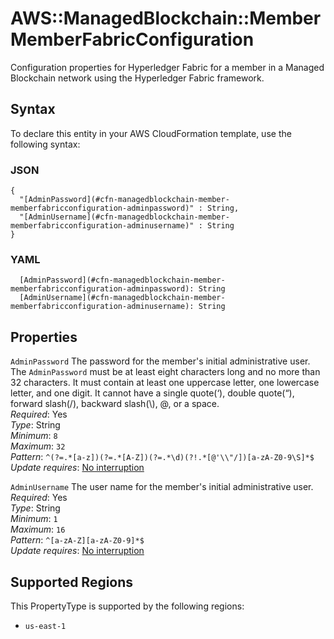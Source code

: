 # AWS::ManagedBlockchain::Member MemberFabricConfiguration<a name="aws-properties-managedblockchain-member-memberfabricconfiguration"></a>

Configuration properties for Hyperledger Fabric for a member in a Managed Blockchain network using the Hyperledger Fabric framework\.

## Syntax<a name="aws-properties-managedblockchain-member-memberfabricconfiguration-syntax"></a>

To declare this entity in your AWS CloudFormation template, use the following syntax:

### JSON<a name="aws-properties-managedblockchain-member-memberfabricconfiguration-syntax.json"></a>

```
{
  "[AdminPassword](#cfn-managedblockchain-member-memberfabricconfiguration-adminpassword)" : String,
  "[AdminUsername](#cfn-managedblockchain-member-memberfabricconfiguration-adminusername)" : String
}
```

### YAML<a name="aws-properties-managedblockchain-member-memberfabricconfiguration-syntax.yaml"></a>

```
  [AdminPassword](#cfn-managedblockchain-member-memberfabricconfiguration-adminpassword): String
  [AdminUsername](#cfn-managedblockchain-member-memberfabricconfiguration-adminusername): String
```

## Properties<a name="aws-properties-managedblockchain-member-memberfabricconfiguration-properties"></a>

`AdminPassword`  <a name="cfn-managedblockchain-member-memberfabricconfiguration-adminpassword"></a>
The password for the member's initial administrative user\. The `AdminPassword` must be at least eight characters long and no more than 32 characters\. It must contain at least one uppercase letter, one lowercase letter, and one digit\. It cannot have a single quote\(‘\), double quote\(“\), forward slash\(/\), backward slash\(\\\), @, or a space\.  
*Required*: Yes  
*Type*: String  
*Minimum*: `8`  
*Maximum*: `32`  
*Pattern*: `^(?=.*[a-z])(?=.*[A-Z])(?=.*\d)(?!.*[@'\\"/])[a-zA-Z0-9\S]*$`  
*Update requires*: [No interruption](https://docs.aws.amazon.com/AWSCloudFormation/latest/UserGuide/using-cfn-updating-stacks-update-behaviors.html#update-no-interrupt)

`AdminUsername`  <a name="cfn-managedblockchain-member-memberfabricconfiguration-adminusername"></a>
The user name for the member's initial administrative user\.  
*Required*: Yes  
*Type*: String  
*Minimum*: `1`  
*Maximum*: `16`  
*Pattern*: `^[a-zA-Z][a-zA-Z0-9]*$`  
*Update requires*: [No interruption](https://docs.aws.amazon.com/AWSCloudFormation/latest/UserGuide/using-cfn-updating-stacks-update-behaviors.html#update-no-interrupt)

## Supported Regions

This PropertyType is supported by the following regions:

- `us-east-1`
